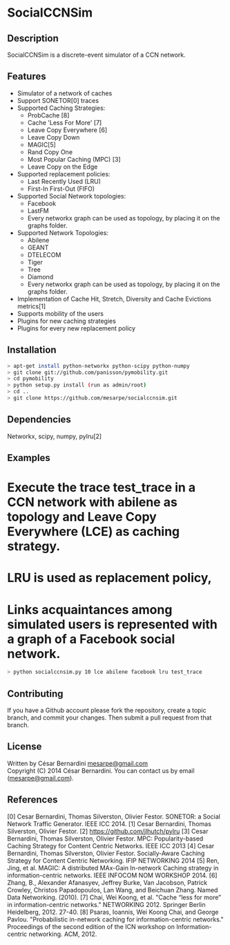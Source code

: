 SocialCCNSim
============

Description
-----------
SocialCCNSim is a discrete-event simulator of a CCN network.

Features
--------
 * Simulator of a network of caches
 * Support SONETOR[0] traces
 * Supported Caching Strategies:
    * ProbCache [8]
    * Cache 'Less For More' [7]
    * Leave Copy Everywhere [6]
    * Leave Copy Down
    * MAGIC[5]
    * Rand Copy One
    * Most Popular Caching (MPC) [3]
    * Leave Copy on the Edge
 * Supported replacement policies:
    * Last Recently Used (LRU)
    * First-In First-Out (FIFO)
 * Supported Social Network topologies:
    * Facebook
    * LastFM
    * Every networkx graph can be used as topology, by placing it on the graphs folder.
 * Supported Network Topologies:
    * Abilene
    * GEANT
    * DTELECOM
    * Tiger
    * Tree
    * Diamond
    * Every networkx graph can be used as topology, by placing it on the graphs folder.
 * Implementation of Cache Hit, Stretch, Diversity and Cache Evictions metrics[1]
 * Supports mobility of the users
 * Plugins for new caching strategies
 * Plugins for every new replacement policy

Installation
------------

```bash
> apt-get install python-networkx python-scipy python-numpy
> git clone git://github.com/panisson/pymobility.git
> cd pymobility
> python setup.py install (run as admin/root)
> cd ..
> git clone https://github.com/mesarpe/socialccnsim.git
```

Dependencies
------------
Networkx, scipy, numpy, pylru[2]

Examples
--------

# Execute the trace test_trace in a CCN network with abilene as topology and Leave Copy Everywhere (LCE) as caching strategy.
# LRU is used as replacement policy,
# Links acquaintances among simulated users is represented with a graph of a Facebook social network.
```bash
> python socialccnsim.py 10 lce abilene facebook lru test_trace
```

Contributing
------------
If you have a Github account please fork the repository,
create a topic branch, and commit your changes.
Then submit a pull request from that branch.

License
-------
Written by César Bernardini <mesarpe@gmail.com>  
Copyright (C) 2014 César Bernardini.
You can contact us by email (mesarpe@gmail.com).  

References
----------
[0] Cesar Bernardini, Thomas Silverston, Olivier Festor. SONETOR: a Social Network Traffic Generator. IEEE ICC 2014.
[1] Cesar Bernardini, Thomas Silverston, Olivier Festor. 
[2] https://github.com/jlhutch/pylru
[3] Cesar Bernardini, Thomas Silverston, Olivier Festor. MPC: Popularity-based Caching Strategy for Content Centric Networks. IEEE ICC 2013
[4] Cesar Bernardini, Thomas Silverston, Olivier Festor. Socially-Aware Caching Strategy for Content Centric Networking. IFIP NETWORKING 2014
[5] Ren, Jing, et al. MAGIC: A distributed MAx-Gain In-network Caching strategy in information-centric networks. IEEE INFOCOM NOM WORKSHOP 2014.
[6] Zhang, B., Alexander Afanasyev, Jeffrey Burke, Van Jacobson, Patrick Crowley, Christos Papadopoulos, Lan Wang, and Beichuan Zhang. Named Data Networking. (2010).
[7] Chai, Wei Koong, et al. "Cache “less for more” in information-centric networks." NETWORKING 2012. Springer Berlin Heidelberg, 2012. 27-40.
[8] Psaras, Ioannis, Wei Koong Chai, and George Pavlou. "Probabilistic in-network caching for information-centric networks." Proceedings of the second edition of the ICN workshop on Information-centric networking. ACM, 2012.

